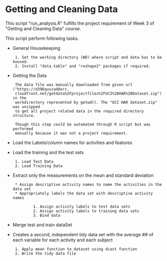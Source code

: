 Getting and Cleaning Data
========================================================

This script "run_analysis.R" fulfills the project requirement of Week 3 of "Getting and  Cleaning Data" course.

This script perform following tasks.

*  General Housekeeping


        1. Set the working directory (WD) where script and data has to be housed.
        2. Install "data.table" and "reshape2" packages if required.

*  Getting the Data

        The data file was manually downloaded from given url ("https://d396qusza40orc.
        cloudfront.net/getdata%2Fprojectfiles%2FUCI%20HAR%20Dataset.zip") in the 
        workdirectory represented by getwd(). The "UCI HAR dataset.zip" was unzipped
        to get all project related data in the required directory structure.
        
        Though this step could be automated through R script but was performed 
        manually because it was not a project requirement.


*  Load the Labels/column names for activities and features

*  Load the training and the test sets

        1. Load Test Data
        2. Load Training Data

*  Extract only the measurements on the mean and standard deviation

        * Assign descriptive activity names to name the activities in the data set 
        * Appropriately labels the data set with descriptive activity names 

                1. Assign activity labels to test data sets
                2. Assign activity labels to training data sets
                3. Bind data


*  Merge test and train dataSet

*  Creates a second, independent tidy data set with the average ##  of each variable for each activity and each subject

        1. Apply mean function to dataset using dcast function
        2. Write the tidy data file
        
        
        
